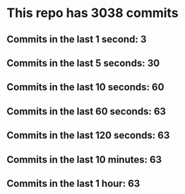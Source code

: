 # This repo has 3038 commits

## Commits in the last 1 second: 3
## Commits in the last 5 seconds: 30
## Commits in the last 10 seconds: 60
## Commits in the last 60 seconds: 63
## Commits in the last 120 seconds: 63
## Commits in the last 10 minutes: 63
## Commits in the last 1 hour: 63
